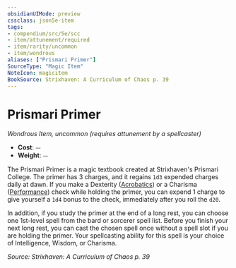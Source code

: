 ```yaml
---
obsidianUIMode: preview
cssclass: json5e-item
tags:
- compendium/src/5e/scc
- item/attunement/required
- item/rarity/uncommon
- item/wondrous
aliases: ["Prismari Primer"]
SourceType: "Magic Item"
NoteIcon: magicitem
BookSource: Strixhaven: A Curriculum of Chaos p. 39
---
```

# Prismari Primer
*Wondrous Item, uncommon (requires attunement by a spellcaster)*  

- **Cost**: ⏤
- **Weight**: ⏤

The Prismari Primer is a magic textbook created at Strixhaven's Prismari College. The primer has 3 charges, and it regains `1d3` expended charges daily at dawn. If you make a Dexterity ([Acrobatics](/2-Mechanics/CLI/rules/skills.md#Acrobatics)) or a Charisma ([Performance](/2-Mechanics/CLI/rules/skills.md#Performance)) check while holding the primer, you can expend 1 charge to give yourself a `1d4` bonus to the check, immediately after you roll the `d20`.

In addition, if you study the primer at the end of a long rest, you can choose one 1st-level spell from the bard or sorcerer spell list. Before you finish your next long rest, you can cast the chosen spell once without a spell slot if you are holding the primer. Your spellcasting ability for this spell is your choice of Intelligence, Wisdom, or Charisma.

*Source: Strixhaven: A Curriculum of Chaos p. 39*